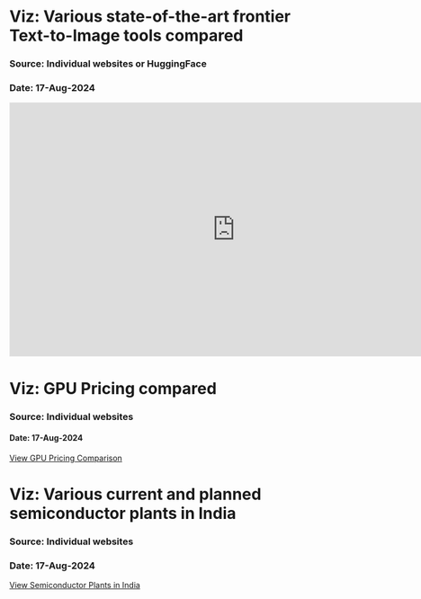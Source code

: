 # Viz: Various state-of-the-art frontier Text-to-Image tools compared
### Source: Individual websites or HuggingFace
### Date: 17-Aug-2024

<!DOCTYPE html>
<html lang="en">
<head>
    <meta charset="UTF-8">
    <meta name="viewport" content="width=device-width, initial-scale=1.0">
    <title>Figma Embed</title>
</head>
<body>

<iframe style="border: 1px solid rgba(0, 0, 0, 0.1);" width="800" height="450" src="https://www.figma.com/embed?embed_host=share&url=https://www.figma.com/embed?embed_host=share&url=https%3A%2F%2Fwww.figma.com%2Fboard%2F31ubjGVmluozgcJJnTdrO1%2FText-to-Image-Tools-Comparision-17Aug2024%3Ft%3DsPVN8w2tpFbN9FP7-1" allowfullscreen></iframe>

</body>
</html>



# Viz: GPU Pricing compared
### Source: Individual websites
#### Date: 17-Aug-2024
[View GPU Pricing Comparison](https://olabs-ai.github.io/genai-observations/gpu_pricing.html)


# Viz: Various current and planned semiconductor plants in India
### Source: Individual websites
### Date: 17-Aug-2024
[View Semiconductor Plants in India](https://olabs-ai.github.io/genai-observations/semiconductor_companies_india2.html)
